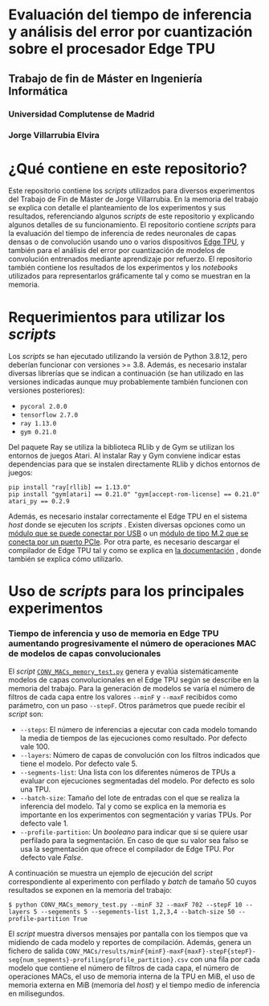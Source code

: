 # Evaluación del tiempo de inferencia y  análisis del error por cuantización sobre el procesador Edge TPU

## Trabajo de fin de Máster en Ingeniería Informática

### Universidad Complutense de Madrid

### Jorge Villarrubia Elvira

# ¿Qué contiene en este repositorio?
Este repositorio contiene los *scripts* utilizados para diversos experimentos del Trabajo de Fin de Máster de Jorge Villarrubia. En la memoria del trabajo se explica con detalle el planteamiento de los experimentos y sus resultados, referenciando algunos *scripts* de este repositorio y explicando algunos detalles de su funcionamiento. El repositorio contiene *scripts* para la evaluación del tiempo de inferencia de redes neuronales de capas densas o de convolución usando uno o varios dispositivos [Edge TPU](https://cloud.google.com/edge-tpu?hl=es), y también para el análisis del error por cuantización de modelos de convolución entrenados mediante aprendizaje por refuerzo. El repositorio también contiene los resultados de los experimentos y los *notebooks* utilizados para representarlos gráficamente tal y como se muestran en la memoria.

# Requerimientos para utilizar los *scripts*

Los *scripts* se han ejecutado utilizando la versión de Python 3.8.12, pero deberían funcionar  con versiones >= 3.8. Además, es necesario instalar diversas librerías que se indican a continuación (se han utilizado en las versiones indicadas aunque muy probablemente también funcionen con versiones posteriores):

 - `pycoral 2.0.0`
 - `tensorflow 2.7.0`
 - `ray 1.13.0`
 - `gym 0.21.0`

Del paquete Ray se utiliza la biblioteca RLlib y de Gym se utilizan los entornos de juegos Atari. Al instalar Ray y Gym conviene indicar estas dependencias para que se instalen directamente RLlib y dichos entornos de juegos:

    pip install "ray[rllib] == 1.13.0"
    pip install "gym[atari] == 0.21.0" "gym[accept-rom-license] == 0.21.0" atari_py == 0.2.9
    
Además, es necesario instalar correctamente el Edge TPU en el sistema *host* donde se ejecuten los *scripts* . Existen diversas opciones como un [módulo que se puede conectar por USB](https://coral.ai/products/accelerator) o un [módulo de tipo M.2 que se conecta por un puerto PCIe](https://coral.ai/products/m2-accelerator-ae). Por otra parte, es necesario descargar el compilador de Edge TPU tal y como se explica en [la documentación](https://coral.ai/docs/edgetpu/compiler/) , donde también se explica cómo utilizarlo.

# Uso de *scripts* para los principales experimentos

### Tiempo de inferencia  y uso de memoria en Edge TPU aumentando progresivamente el número de operaciones MAC de modelos de capas convolucionales

El *script* [`CONV_MACs_memory_test.py`](https://github.com/Jorgitou98/EdgeTPU-QuantRL-Evaluation/blob/main/CONV_MACs_memory_test.py) genera y evalúa sistemáticamente modelos de capas convolucionales en el Edge TPU  según se describe en la memoria del trabajo. Para la generación de modelos se varía el número de filtros de cada capa entre los valores `--minF` y `--maxF` recibidos como parámetro, con un paso `--stepF`. Otros parámetros que puede recibir el *script* son: 

 - `--steps`: El número de inferencias a ejecutar con cada modelo tomando la media de tiempos de las ejecuciones como resultado. Por defecto vale 100.
 - `--layers`: Número de capas de convolución con los filtros indicados que tiene el modelo. Por defecto vale 5.
 - `--segments-list`: Una lista con los diferentes números de TPUs a evaluar con ejecuciones segmentadas del modelo. Por defecto es solo una TPU.
 - `--batch-size`: Tamaño del lote de entradas con el que se realiza la inferencia del modelo. Tal y como se explica en la memoria es importante en los experimentos con segmentación y varias TPUs. Por defecto vale 1.
 - `--profile-partition`: Un *booleano* para indicar que si se quiere usar perfilado para la segmentación. En caso de que su valor sea falso se usa la segmentación que ofrece el compilador de Edge TPU. Por defecto vale *False*.

A continuación se muestra un ejemplo de ejecución del *script* correspondiente al experimento con perfilado y *batch* de tamaño 50 cuyos resultados se exponen en la memoria del trabajo:

    $ python CONV_MACs_memory_test.py --minF 32 --maxF 702 --stepF 10 --layers 5 --segements 5 --segements-list 1,2,3,4 --batch-size 50 --profile-partition True

El *script* muestra diversos mensajes por pantalla con los tiempos que va midiendo de cada modelo y reportes de compilación. Además, genera un fichero de salida `CONV_MACs/results/minF{minF}-maxF{maxF}-stepF{stepF}-seg{num_segments}-profiling{profile_partition}.csv` con una fila por cada modelo que contiene el número de filtros de cada capa, el número de operaciones MACs, el uso de memoria interna de la TPU en MiB, el uso de memoria externa en MiB (memoria del *host*)  y el tiempo medio de inferencia en milisegundos. 
